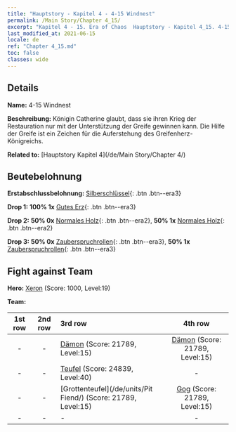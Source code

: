 ```yaml
---
title: "Hauptstory - Kapitel 4 - 4-15 Windnest"
permalink: /Main Story/Chapter 4_15/
excerpt: "Kapitel 4 - 15. Era of Chaos  Hauptstory - Kapitel 4_15. 4-15 Windnest"
last_modified_at: 2021-06-15
locale: de
ref: "Chapter 4_15.md"
toc: false
classes: wide
---
```


## Details

 **Name:** 4-15 Windnest

 **Beschreibung:** Königin Catherine glaubt, dass sie ihren Krieg der Restauration nur mit der Unterstützung der Greife gewinnen kann. Die Hilfe der Greife ist ein Zeichen für die Auferstehung des Greifenherz-Königreichs.

 **Related to:** [Hauptstory Kapitel 4](/de/Main Story/Chapter 4/)

## Beutebelohnung

 **Erstabschlussbelohnung:** [Silberschlüssel](/ItemsDE/con_693/){: .btn .btn--era3}

 **Drop 1:** **100% 1x** [Gutes Erz](/ItemsDE/mat_12/){: .btn .btn--era3}

 **Drop 2:** **50% 0x** [Normales Holz](/ItemsDE/mat_7/){: .btn .btn--era2}, **50% 1x** [Normales Holz](/ItemsDE/mat_7/){: .btn .btn--era2}

 **Drop 3:** **50% 0x** [Zauberspruchrollen](/ItemsDE/con_694/){: .btn .btn--era3}, **50% 1x** [Zauberspruchrollen](/ItemsDE/con_694/){: .btn .btn--era3}


## Fight against Team
 **Hero:** [Xeron](/de/heroes/Xeron/) (Score: 1000, Level:19)

 **Team:**


  | 1st row | 2nd row | 3rd row | 4th row |
  |:----:|:----:|:----|:----:|
  | - | - | [Dämon](/de/units/Demon/) (Score: 21789, Level:15)  | [Dämon](/de/units/Demon/) (Score: 21789, Level:15)  |
  | - | - | [Teufel](/de/units/Devil/) (Score: 24839, Level:40)  | - |
  | - | - | [Grottenteufel](/de/units/Pit Fiend/) (Score: 21789, Level:15)  | [Gog](/de/units/Gog/) (Score: 21789, Level:15)  |
  | - | - | - | - |


